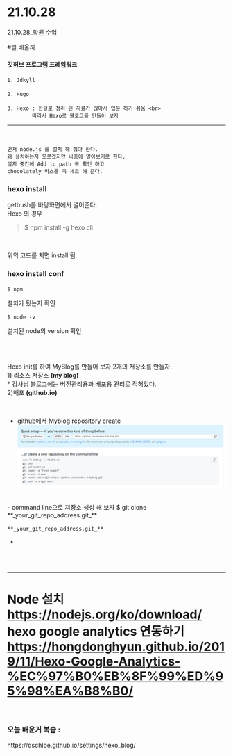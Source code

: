 # 21.10.28
21.10.28_학원 수업
<br>


#뭘 배울까


 <h4> 깃허브 프로그램 프레임워크 </h4>

    1. Jdkyll

    2. Hugo

    3. Hexo : 한글로 정리 된 자료가 많아서 입문 하기 쉬움 <br>
            따라서 Hexo로 블로그를 만들어 보자 

<hr>
<br>

    먼저 node.js 를 설치 해 줘야 한다. 
    왜 설치하는지 모르겠지만 나중에 알아보기로 한다. 
    설치 중간에 Add to path 꼭 확인 하고 
    chocolately 박스를 꼭 체크 해 준다. 


<h3> hexo install <br></h3>
    getbush를 바탕화면에서 열어준다. <br>
Hexo 의 경우  <br>

 >$ npm install -g hexo cli
<br>

위의 코드를 치면 install 됨.

    
<h3> hexo install conf <br></h3>

    $ npm 

설치가 됬는지 확인 

    $ node -v

설치된 node의 version 확인 

<br>
<br>

Hexo init를 하여 MyBlog를 만들어 보자 
2개의 저장소를 만들자. <br>
    1) 리소스 저장소 **(my blog)** <br>
        * 강사님 블로그에는 버전관리용과 배포용 관리로 적혀있다.  <br>
    2)배포 **(github.io)** <br>
    
<br>

- github에서 Myblog repository create
  ![img.png](img.png)
<br>
- command line으로 저장소 생성 해 보자
$ git clone **_your_git_repo_address.git_**

    **_your_git_repo_address.git_**
- 

<br>
<br>
<hr>




Node 설치 https://nodejs.org/ko/download/ <br>
hexo google analytics 연동하기 <br>
https://hongdonghyun.github.io/2019/11/Hexo-Google-Analytics-%EC%97%B0%EB%8F%99%ED%95%98%EA%B8%B0/
= 

<br>
 <h3> 오늘 배운거 복습 :</h3>
https://dschloe.github.io/settings/hexo_blog/